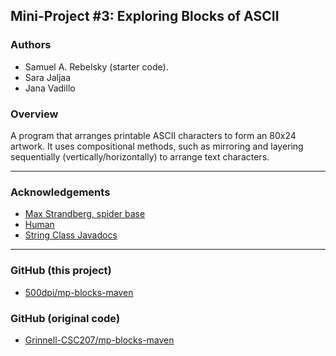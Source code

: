 ## Mini-Project #3: Exploring Blocks of ASCII

### Authors

- Samuel A. Rebelsky (starter code).
- Sara Jaljaa
- Jana Vadillo

### Overview

A program that arranges printable ASCII characters to form an 80x24 artwork. It uses
compositional methods, such as mirroring and layering sequentially (vertically/horizontally)
to arrange text characters.

---

### Acknowledgements

- [Max Strandberg, spider base](https://www.asciiart.eu/animals/spiders)
- [Human](https://www.asciiart.eu/animals/insects/bees)
- [String Class Javadocs](https://docs.oracle.com/en/java/javase/11/docs/api/java.base/java/lang/String.html)

---

### GitHub (this project)
- [500dpi/mp-blocks-maven](https://github.com/500dpi/mp-blocks-maven)

### GitHub (original code)
- [Grinnell-CSC207/mp-blocks-maven](https://github.com/Grinnell-CSC207/mp-blocks-maven)
